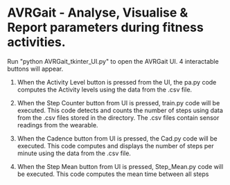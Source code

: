 # AVRGait - Analyse, Visualise & Report parameters during fitness activities. 

Run "python AVRGait_tkinter_UI.py" to open the AVRGait UI. 4 interactable buttons will appear.

1. When the Activity Level button is pressed from the UI, the pa.py code computes the Activity levels using the data from the .csv file.

2. When the Step Counter button from UI is pressed, train.py code will be executed. This code detects and counts the number of steps using data from the .csv files stored in the directory. The .csv files contain sensor readings from the wearable.

3. When the Cadence button from UI is pressed, the Cad.py code will be executed. This code computes and displays the number of steps per minute using the data from the .csv file.

4. When the Step Mean button from UI is pressed, Step_Mean.py code will be executed. This code computes the mean time between all steps
